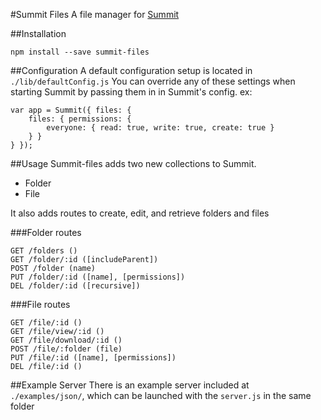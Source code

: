 #Summit Files
A file manager for [Summit](https://github.com/notduncansmith/summit)

##Installation

```
npm install --save summit-files
```

##Configuration
A default configuration setup is located in `./lib/defaultConfig.js`
You can override any of these settings when starting Summit by passing them in in Summit's config. ex:
```
var app = Summit({ files: {
	files: { permissions: { 
		everyone: { read: true, write: true, create: true }
	} }
} });
```

##Usage
Summit-files adds two new collections to Summit.
* Folder
* File

It also adds routes to create, edit, and retrieve folders and files

###Folder routes
```
GET /folders ()
GET /folder/:id ([includeParent])
POST /folder (name)
PUT /folder/:id ([name], [permissions])
DEL /folder/:id ([recursive])
```

###File routes
```
GET /file/:id ()
GET /file/view/:id ()
GET /file/download/:id ()
POST /file/:folder (file)
PUT /file/:id ([name], [permissions])
DEL /file/:id ()
```

##Example Server
There is an example server included at `./examples/json/`, which can be launched with the `server.js` in the same folder
